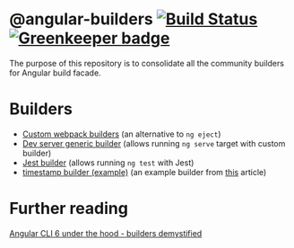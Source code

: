 # @angular-builders [![Build Status](https://travis-ci.org/meltedspark/angular-builders.svg?branch=master)](https://travis-ci.org/meltedspark/angular-builders) [![Greenkeeper badge](https://badges.greenkeeper.io/meltedspark/angular-builders.svg)](https://greenkeeper.io/)

The purpose of this repository is to consolidate all the community builders for Angular build facade.

# Builders

 - [Custom webpack builders](./packages/custom-webpack) (an alternative to `ng eject`)
 - [Dev server generic builder](./packages/dev-server) (allows running `ng serve` target with custom builder)
 - [Jest builder](./packages/jest) (allows running `ng test` with Jest)
 - [timestamp builder (example)](./packages/timestamp) (an example builder from [this](https://medium.com/@meltedspark/angular-cli-6-under-the-hood-builders-demystified-f0690ebcf01) article)

# Further reading
[Angular CLI 6 under the hood - builders demystified](https://medium.com/@meltedspark/angular-cli-6-under-the-hood-builders-demystified-f0690ebcf01)
